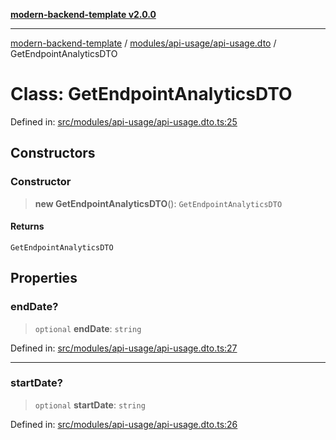 [**modern-backend-template v2.0.0**](../../../../README.md)

***

[modern-backend-template](../../../../modules.md) / [modules/api-usage/api-usage.dto](../README.md) / GetEndpointAnalyticsDTO

# Class: GetEndpointAnalyticsDTO

Defined in: [src/modules/api-usage/api-usage.dto.ts:25](https://github.com/maemreyo/saas-4cus-nodejs/blob/1a77de11cd6eaefe66c31c7f5de281673fc25ce5/src/modules/api-usage/api-usage.dto.ts#L25)

## Constructors

### Constructor

> **new GetEndpointAnalyticsDTO**(): `GetEndpointAnalyticsDTO`

#### Returns

`GetEndpointAnalyticsDTO`

## Properties

### endDate?

> `optional` **endDate**: `string`

Defined in: [src/modules/api-usage/api-usage.dto.ts:27](https://github.com/maemreyo/saas-4cus-nodejs/blob/1a77de11cd6eaefe66c31c7f5de281673fc25ce5/src/modules/api-usage/api-usage.dto.ts#L27)

***

### startDate?

> `optional` **startDate**: `string`

Defined in: [src/modules/api-usage/api-usage.dto.ts:26](https://github.com/maemreyo/saas-4cus-nodejs/blob/1a77de11cd6eaefe66c31c7f5de281673fc25ce5/src/modules/api-usage/api-usage.dto.ts#L26)
